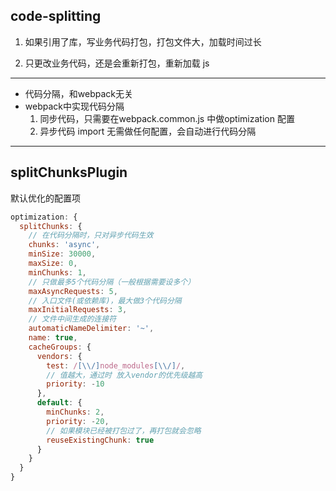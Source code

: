 ## code-splitting

1. 如果引用了库，写业务代码打包，打包文件大，加载时间过长

2. 只更改业务代码，还是会重新打包，重新加载 js

---

- 代码分隔，和webpack无关
- webpack中实现代码分隔
  1. 同步代码，只需要在webpack.common.js 中做optimization 配置
  2. 异步代码 import 无需做任何配置，会自动进行代码分隔

---

## splitChunksPlugin

默认优化的配置项

```js
optimization: {
  splitChunks: {
    // 在代码分隔时，只对异步代码生效
    chunks: 'async',
    minSize: 30000,
    maxSize: 0,
    minChunks: 1,
    // 只做最多5个代码分隔（一般根据需要设多个）
    maxAsyncRequests: 5,
    // 入口文件(或依赖库)，最大做3个代码分隔
    maxInitialRequests: 3,
    // 文件中间生成的连接符
    automaticNameDelimiter: '~',
    name: true,
    cacheGroups: {
      vendors: {
        test: /[\\/]node_modules[\\/]/,
        // 值越大，通过时 放入vendor的优先级越高
        priority: -10
      },
      default: {
        minChunks: 2,
        priority: -20,
        // 如果模块已经被打包过了，再打包就会忽略
        reuseExistingChunk: true
      }
    }
  }
}
```
